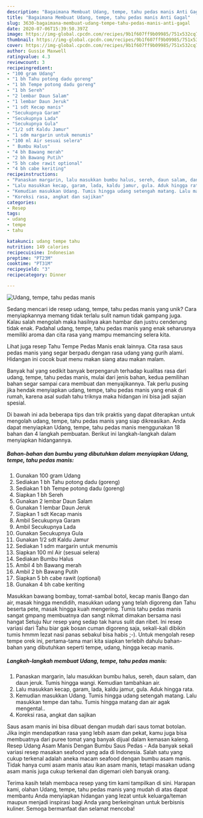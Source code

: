 ```yaml
---
description: "Bagaimana Membuat Udang, tempe, tahu pedas manis Anti Gagal"
title: "Bagaimana Membuat Udang, tempe, tahu pedas manis Anti Gagal"
slug: 3630-bagaimana-membuat-udang-tempe-tahu-pedas-manis-anti-gagal
date: 2020-07-06T15:39:50.397Z
image: https://img-global.cpcdn.com/recipes/9b1f607ff9b09985/751x532cq70/udang-tempe-tahu-pedas-manis-foto-resep-utama.jpg
thumbnail: https://img-global.cpcdn.com/recipes/9b1f607ff9b09985/751x532cq70/udang-tempe-tahu-pedas-manis-foto-resep-utama.jpg
cover: https://img-global.cpcdn.com/recipes/9b1f607ff9b09985/751x532cq70/udang-tempe-tahu-pedas-manis-foto-resep-utama.jpg
author: Gussie Maxwell
ratingvalue: 4.3
reviewcount: 3
recipeingredient:
- "100 gram Udang"
- "1 bh Tahu potong dadu goreng"
- "1 bh Tempe potong dadu goreng"
- "1 bh Sereh"
- "2 lembar Daun Salam"
- "1 lembar Daun Jeruk"
- "1 sdt Kecap manis"
- "Secukupnya Garam"
- "Secukupnya Lada"
- "Secukupnya Gula"
- "1/2 sdt Kaldu Jamur"
- "1 sdm margarin untuk menumis"
- "100 ml Air sesuai selera"
- " Bumbu Halus"
- "4 bh Bawang merah"
- "2 bh Bawang Putih"
- "5 bh cabe rawit optional"
- "4 bh cabe keriting"
recipeinstructions:
- "Panaskan margarin, lalu masukkan bumbu halus, sereh, daun salam, dan daun jeruk. Tumis hingga wangi. Kemudian tambahkan air."
- "Lalu masukkan kecap, garam, lada, kaldu jamur, gula. Aduk hingga rata."
- "Kemudian masukkan Udang. Tumis hingga udang setengah matang. Lalu masukkan tempe dan tahu. Tumis hingga matang dan air agak mengental.."
- "Koreksi rasa, angkat dan sajikan"
categories:
- Resep
tags:
- udang
- tempe
- tahu

katakunci: udang tempe tahu 
nutrition: 149 calories
recipecuisine: Indonesian
preptime: "PT23M"
cooktime: "PT31M"
recipeyield: "3"
recipecategory: Dinner

---
```



![Udang, tempe, tahu pedas manis](https://img-global.cpcdn.com/recipes/9b1f607ff9b09985/751x532cq70/udang-tempe-tahu-pedas-manis-foto-resep-utama.jpg)

Sedang mencari ide resep udang, tempe, tahu pedas manis yang unik? Cara menyiapkannya memang tidak terlalu sulit namun tidak gampang juga. Kalau salah mengolah maka hasilnya akan hambar dan justru cenderung tidak enak. Padahal udang, tempe, tahu pedas manis yang enak seharusnya memiliki aroma dan cita rasa yang mampu memancing selera kita.

Lihat juga resep Tahu Tempe Pedas Manis enak lainnya. Cita rasa saus pedas manis yang segar berpadu dengan rasa udang yang gurih alami. Hidangan ini cocok buat menu makan siang atau makan malam.

Banyak hal yang sedikit banyak berpengaruh terhadap kualitas rasa dari udang, tempe, tahu pedas manis, mulai dari jenis bahan, kedua pemilihan bahan segar sampai cara membuat dan menyajikannya. Tak perlu pusing jika hendak menyiapkan udang, tempe, tahu pedas manis yang enak di rumah, karena asal sudah tahu triknya maka hidangan ini bisa jadi sajian spesial.


Di bawah ini ada beberapa tips dan trik praktis yang dapat diterapkan untuk mengolah udang, tempe, tahu pedas manis yang siap dikreasikan. Anda dapat menyiapkan Udang, tempe, tahu pedas manis menggunakan 18 bahan dan 4 langkah pembuatan. Berikut ini langkah-langkah dalam menyiapkan hidangannya.

<!--inarticleads1-->

##### Bahan-bahan dan bumbu yang dibutuhkan dalam menyiapkan Udang, tempe, tahu pedas manis:

1. Gunakan 100 gram Udang
1. Sediakan 1 bh Tahu potong dadu (goreng)
1. Sediakan 1 bh Tempe potong dadu (goreng)
1. Siapkan 1 bh Sereh
1. Gunakan 2 lembar Daun Salam
1. Gunakan 1 lembar Daun Jeruk
1. Siapkan 1 sdt Kecap manis
1. Ambil Secukupnya Garam
1. Ambil Secukupnya Lada
1. Gunakan Secukupnya Gula
1. Gunakan 1/2 sdt Kaldu Jamur
1. Sediakan 1 sdm margarin untuk menumis
1. Siapkan 100 ml Air (sesuai selera)
1. Sediakan  Bumbu Halus
1. Ambil 4 bh Bawang merah
1. Ambil 2 bh Bawang Putih
1. Siapkan 5 bh cabe rawit (optional)
1. Gunakan 4 bh cabe keriting


Masukkan bawang bombay, tomat-sambal botol, kecap manis Bango dan air, masak hingga mendidih, masukkan udang yang telah digoreng dan Tahu beserta pete, masak hingga kuah mengering. Tumis tahu pedas manis sangat gmpang membuatnya dan sangt nikmat dimakan bersama nasi hangat Setuju Nur resep yang sedap tak harus sulit dan ribet. Ini resep variasi dari Tahu biar gak bosan cuman digoreng saja, sekali-kali dibikin tumis hmmm lezat nasi panas sebakul bisa habis ;-). Untuk mengolah resep tempe orek ini, pertama-tama mari kita siapkan terlebih dahulu bahan-bahan yang dibutuhkan seperti tempe, udang, hingga kecap manis. 

<!--inarticleads2-->

##### Langkah-langkah membuat Udang, tempe, tahu pedas manis:

1. Panaskan margarin, lalu masukkan bumbu halus, sereh, daun salam, dan daun jeruk. Tumis hingga wangi. Kemudian tambahkan air.
1. Lalu masukkan kecap, garam, lada, kaldu jamur, gula. Aduk hingga rata.
1. Kemudian masukkan Udang. Tumis hingga udang setengah matang. Lalu masukkan tempe dan tahu. Tumis hingga matang dan air agak mengental..
1. Koreksi rasa, angkat dan sajikan


Saus asam manis ini bisa dibuat dengan mudah dari saus tomat botolan. Jika ingin mendapatkan rasa yang lebih asam dan pekat, kamu juga bisa membuatnya dari puree tomat yang banyak dijual dalam kemasan kaleng. Resep Udang Asam Manis Dengan Bumbu Saus Pedas - Ada banyak sekali variasi resep masakan seafood yang ada di Indonesia. Salah satu yang cukup terkenal adalah aneka macam seafood dengan bumbu asam manis. Tidak hanya cumi asam manis atau ikan asam manis, tetapi masakan udang asam manis juga cukup terkenal dan digemari oleh banyak orang. 

Terima kasih telah membaca resep yang tim kami tampilkan di sini. Harapan kami, olahan Udang, tempe, tahu pedas manis yang mudah di atas dapat membantu Anda menyiapkan hidangan yang lezat untuk keluarga/teman maupun menjadi inspirasi bagi Anda yang berkeinginan untuk berbisnis kuliner. Semoga bermanfaat dan selamat mencoba!
